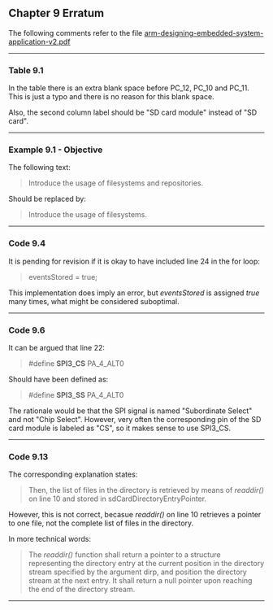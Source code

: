 ## Chapter 9 Erratum

The following comments refer to the file [arm-designing-embedded-system-application-v2.pdf](https://armkeil.blob.core.windows.net/developer/Files/pdf/ebook/arm-designing-embedded-system-application-v2.pdf)

---

### Table 9.1

In the table there is an extra blank space before PC_12, PC_10 and PC_11. This is just a typo and there is no reason for this blank space.

Also, the second column label should be "SD card module" instead of "SD card".

---

### Example 9.1 - Objective

The following text:

> Introduce the usage of filesystems and repositories.

Should be replaced by:

> Introduce the usage of filesystems.

---

### Code 9.4

It is pending for revision if it is okay to have included line 24 in the for loop:

> eventsStored = true;

This implementation does imply an error, but *eventsStored* is assigned *true* many times, what might be considered suboptimal.

---

### Code 9.6

It can be argued that line 22:

> #define **SPI3_CS** PA_4_ALT0

Should have been defined as:

> #define **SPI3_SS** PA_4_ALT0

The rationale would be that the SPI signal is named "Subordinate Select" and not "Chip Select". However, very often the corresponding pin of the SD card module is labeled as "CS", so it makes sense to use SPI3_CS.

---

### Code 9.13

The corresponding explanation states:

> Then, the list of files in the directory is retrieved by means of *readdir()* on line 10 and stored in sdCardDirectoryEntryPointer.

However, this is not correct, becasue *readdir()* on line 10 retrieves a pointer to one file, not the complete list of files in the directory.

In more technical words:

> The *readdir()* function shall return a pointer to a structure representing the directory entry at the current position in the directory stream specified by the argument dirp, and position the directory stream at the next entry. It shall return a null pointer upon reaching the end of the directory stream.

---
